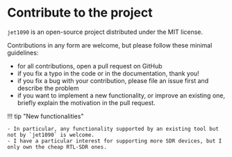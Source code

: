 # Contribute to the project

`jet1090` is an open-source project distributed under the MIT license.

Contributions in any form are welcome, but please follow these minimal guidelines:

- for all contributions, open a pull request on GitHub
- if you fix a typo in the code or in the documentation, thank you!
- if you fix a bug with your contribution, please file an issue first and describe the problem
- if you want to implement a new functionality, or improve an existing one, briefly explain the motivation in the pull request.

!!! tip "New functionalities"

    - In particular, any functionality supported by an existing tool but not by `jet1090` is welcome.
    - I have a particular interest for supporting more SDR devices, but I only own the cheap RTL-SDR ones.
